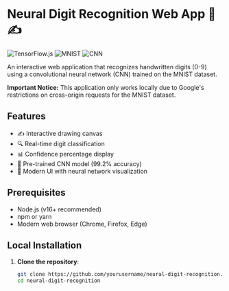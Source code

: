 # Neural Digit Recognition Web App 🧠✍️

![TensorFlow.js](https://img.shields.io/badge/TensorFlow.js-3.18.0-orange)
![MNIST](https://img.shields.io/badge/Dataset-MNIST-blue)
![CNN](https://img.shields.io/badge/Architecture-CNN-success)

An interactive web application that recognizes handwritten digits (0-9) using a convolutional neural network (CNN) trained on the MNIST dataset.

**Important Notice:** This application only works locally due to Google's restrictions on cross-origin requests for the MNIST dataset.

## Features

- ✍️ Interactive drawing canvas
- 🔍 Real-time digit classification
- 📊 Confidence percentage display
- 🧠 Pre-trained CNN model (99.2% accuracy)
- 🎨 Modern UI with neural network visualization

## Prerequisites

- Node.js (v16+ recommended)
- npm or yarn
- Modern web browser (Chrome, Firefox, Edge)

## Local Installation

1. **Clone the repository**:
   ```bash
   git clone https://github.com/yourusername/neural-digit-recognition.git
   cd neural-digit-recognition
